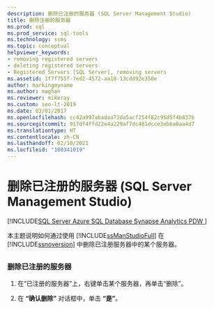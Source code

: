 ```yaml
---
description: 删除已注册的服务器 (SQL Server Management Studio)
title: 删除注册的服务器
ms.prod: sql
ms.prod_service: sql-tools
ms.technology: ssms
ms.topic: conceptual
helpviewer_keywords:
- removing registered servers
- deleting registered servers
- Registered Servers [SQL Server], removing servers
ms.assetid: 1f7f755f-7ed2-4572-aa18-13cdd92e350e
author: markingmyname
ms.author: maghan
ms.reviewer: mikeray
ms.custom: seo-lt-2019
ms.date: 03/01/2017
ms.openlocfilehash: cc42a997abadaa72da5acf254f82c95d5f4b837b
ms.sourcegitcommit: 917df4ffd22e4a229af7dc481dcce3ebba0aa4d7
ms.translationtype: HT
ms.contentlocale: zh-CN
ms.lasthandoff: 02/10/2021
ms.locfileid: "100341019"
---
```

# <a name="remove-a-registered-server-sql-server-management-studio"></a>删除已注册的服务器 (SQL Server Management Studio)

[!INCLUDE[SQL Server Azure SQL Database Synapse Analytics PDW ](../../includes/applies-to-version/sql-asdb-asdbmi-asa-pdw.md)]

本主题说明如何通过使用 [!INCLUDE[ssManStudioFull](../../includes/ssmanstudiofull-md.md)] 在 [!INCLUDE[ssnoversion](../../includes/ssnoversion-md.md)] 中删除已注册服务器中的某个服务器。

## <a name="SSMSProcedure"></a>

### <a name="to-remove-a-registered-server"></a>删除已注册的服务器

1. 在“已注册的服务器”上，右键单击某个服务器，再单击“删除”。

2. 在 **“确认删除”** 对话框中，单击 **“是”**。
